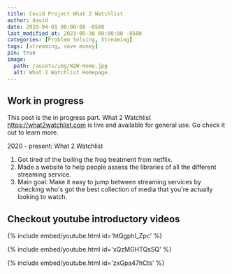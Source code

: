 ```yaml
---
title: Covid Project What 2 Watchlist
author: david
date: 2020-04-01 00:00:00 -0500
last_modified_at: 2023-05-30 00:00:00 -0500
categories: [Problem Solving, Streaming]
tags: [streaming, save money]
pin: true
image:
  path: /assets/img/W2W-Home.jpg
  alt: What 2 Watchlist Homepage.
---
```


## Work in progress

This post is the in progress part. What 2 Watchlist <https://what2watchlist.com> is live and available for general use. Go check it out to learn more.

2020 - present: What 2 Watchlist

1. Got tired of the boiling the frog treatment from netflix.
2. Made a website to help people assess the libraries of all the different streaming service.
3. Main goal: Make it easy to jump between streaming services by checking who's got the best collection of media that you're actually looking to watch.

## Checkout youtube introductory videos

{% include embed/youtube.html id='htQgphI_Zpc' %}

{% include embed/youtube.html id='xQzMGHTQsSQ' %}

{% include embed/youtube.html id='zxGpa47hCts' %}
